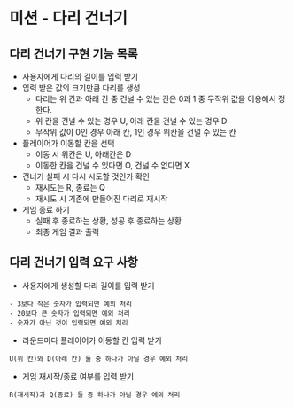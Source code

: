 # 미션 - 다리 건너기

## 다리 건너기 구현 기능 목록

- 사용자에게 다리의 길이를 입력 받기
- 입력 받은 값의 크기만큼 다리를 생성
  - 다리는 위 칸과 아래 칸 중 건널 수 있는 칸은 0과 1 중 무작위 값을 이용해서 정한다.
  - 위 칸을 건널 수 있는 경우 U, 아래 칸을 건널 수 있는 경우 D
  - 무작위 값이 0인 경우 아래 칸, 1인 경우 위칸을 건널 수 있는 칸
- 플레이어가 이동할 칸을 선택
  - 이동 시 위칸은 U, 아래칸은 D
  - 이동한 칸을 건널 수 있다면 O, 건널 수 없다면 X
- 건너기 실패 시 다시 시도할 것인가 확인
  - 재시도는 R, 종료는 Q
  - 재시도 시 기존에 만들어진 다리로 재시작
- 게임 종료 하기
  - 실패 후 종료하는 상황, 성공 후 종료하는 상황
  - 최종 게임 결과 출력

## 다리 건너기 입력 요구 사항

- 사용자에게 생성할 다리 길이를 입력 받기
``` 
- 3보다 작은 숫자가 입력되면 예외 처리
- 20보다 큰 숫자가 입력되면 예외 처리
- 숫자가 아닌 것이 입력되면 예외 처리
```

- 라운드마다 플레이어가 이동할 칸 입력 받기
```
U(위 칸)와 D(아래 칸) 둘 중 하나가 아닐 경우 예외 처리
```

- 게임 재시작/종료 여부를 입력 받기
```
R(재시작)과 Q(종료) 둘 중 하나가 아닐 경우 예외 처리
```